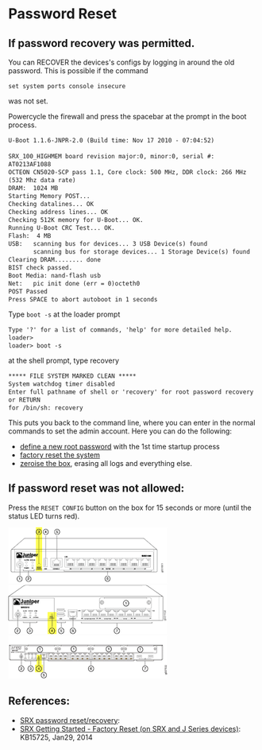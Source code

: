 # Password Reset

## If password recovery was permitted. 
You can RECOVER the devices's configs by logging in around the old password.  This is possible if the command 
```
set system ports console insecure
```
was not set.  

Powercycle the firewall and press the spacebar at the prompt in the boot process.  
```
U-Boot 1.1.6-JNPR-2.0 (Build time: Nov 17 2010 - 07:04:52)

SRX_100_HIGHMEM board revision major:0, minor:0, serial #: AT0213AF1088
OCTEON CN5020-SCP pass 1.1, Core clock: 500 MHz, DDR clock: 266 MHz (532 Mhz data rate)
DRAM:  1024 MB
Starting Memory POST...
Checking datalines... OK
Checking address lines... OK
Checking 512K memory for U-Boot... OK.
Running U-Boot CRC Test... OK.
Flash:  4 MB
USB:   scanning bus for devices... 3 USB Device(s) found
       scanning bus for storage devices... 1 Storage Device(s) found
Clearing DRAM........ done
BIST check passed.
Boot Media: nand-flash usb
Net:   pic init done (err = 0)octeth0
POST Passed
Press SPACE to abort autoboot in 1 seconds
```

Type `boot -s` at the loader prompt
```
Type '?' for a list of commands, 'help' for more detailed help.
loader>
loader> boot -s
```

at the shell prompt, type recovery
```
***** FILE SYSTEM MARKED CLEAN *****
System watchdog timer disabled
Enter full pathname of shell or 'recovery' for root password recovery or RETURN 
for /bin/sh: recovery
```

This puts you back to the command line, where you can enter in the normal commands to set the admin account.  Here you can do the following: 
- [define a new root password](initial-login.md) with the 1st time startup process
- [factory reset the system](virginising-the-device.md)
- [zeroise the box](virginising-the-device.md), erasing all logs and everything else.  

## If password reset was not allowed: 
Press the `RESET CONFIG` button on the box for 15 seconds or more (until the status LED turns red).  

<img src="img/srx100.gif">  

<img src="img/srx210.gif">  

<img src="img/srx240.gif">  

## References: 
- [SRX password reset/recovery](http://rtoodtoo.net/srx-password-resetrecovery/): 
- [SRX Getting Started - Factory Reset (on SRX and J Series devices)](http://kb.juniper.net/InfoCenter/index?page=content&id=KB15725#reset_config_button): KB15725, Jan29, 2014
